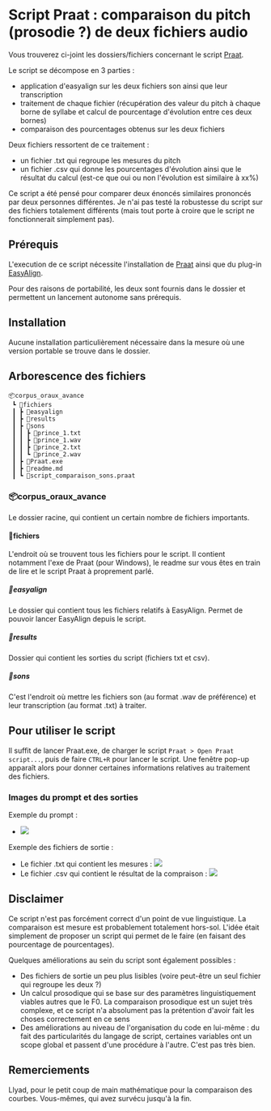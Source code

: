 # Script Praat : comparaison du pitch (prosodie ?) de deux fichiers audio

Vous trouverez ci-joint les dossiers/fichiers concernant le script [Praat](https://www.fon.hum.uva.nl/praat/).

Le script se décompose en 3 parties :
- application d'easyalign sur les deux fichiers son ainsi que leur transcription
- traitement de chaque fichier (récupération des valeur du pitch à chaque borne de syllabe et calcul de pourcentage d'évolution entre ces deux bornes)
- comparaison des pourcentages obtenus sur les deux fichiers

Deux fichiers ressortent de ce traitement :
- un fichier .txt qui regroupe les mesures du pitch
- un fichier .csv qui donne les pourcentages d'évolution ainsi que le résultat du calcul (est-ce que oui ou non l'évolution est similaire à xx%)

Ce script a été pensé pour comparer deux énoncés similaires prononcés par deux personnes différentes. Je n'ai pas testé la robustesse du script sur des fichiers totalement différents (mais tout porte à croire que le script ne fonctionnerait simplement pas).

## Prérequis

L'execution de ce script nécessite l'installation de [Praat](https://www.fon.hum.uva.nl/praat/) ainsi que du plug-in [EasyAlign](http://latlcui.unige.ch/phonetique/easyalign.php).

Pour des raisons de portabilité, les deux sont fournis dans le dossier et permettent un lancement autonome sans prérequis.

## Installation

Aucune installation particulièrement nécessaire dans la mesure où une version portable se trouve dans le dossier.

## Arborescence des fichiers
```
📦corpus_oraux_avance
 ┗ 📂fichiers
 ┃ ┣ 📂easyalign
 ┃ ┣ 📂results
 ┃ ┣ 📂sons
 ┃ ┃ ┣ 📜prince_1.txt
 ┃ ┃ ┣ 📜prince_1.wav
 ┃ ┃ ┣ 📜prince_2.txt
 ┃ ┃ ┗ 📜prince_2.wav
 ┃ ┣ 📜Praat.exe
 ┃ ┣ 📜readme.md
 ┃ ┗ 📜script_comparaison_sons.praat
 ```

### 📦corpus_oraux_avance

Le dossier racine, qui contient un certain nombre de fichiers importants.

#### 📂fichiers
L'endroit où se trouvent tous les fichiers pour le script.
Il contient notamment l'exe de Praat (pour Windows), le readme sur vous êtes en train de lire et le script Praat à proprement parlé.

##### 📂easyalign

Le dossier qui contient tous les fichiers relatifs à EasyAlign. Permet de pouvoir lancer EasyAlign depuis le script.

##### 📂results

Dossier qui contient les sorties du script (fichiers txt et csv).

##### 📂sons

C'est l'endroit où mettre les fichiers son (au format .wav de préférence) et leur transcription (au format .txt) à traiter.

## Pour utiliser le script

Il suffit de lancer Praat.exe, de charger le script ```Praat > Open Praat script...```, puis de faire ```CTRL+R``` pour lancer le script.
Une fenêtre pop-up apparaît alors pour donner certaines informations relatives au traitement des fichiers.

### Images du prompt et des sorties 
Exemple du prompt : 
- ![](https://i.imgur.com/oFtWP6H.png)

Exemple des fichiers de sortie  :
- Le fichier .txt qui contient les mesures : ![](https://i.imgur.com/fOgCh9M.png)
- Le fichier .csv qui contient le résultat de la compraison : ![](https://i.imgur.com/aEMTkst.png)

## Disclaimer

Ce script n'est pas forcément correct d'un point de vue linguistique. La comparaison est mesure est probablement totalement hors-sol. L'idée était simplement de proposer un script qui permet de le faire (en faisant des pourcentage de pourcentages).

Quelques améliorations au sein du script sont également possibles :
- Des fichiers de sortie un peu plus lisibles (voire peut-être un seul fichier qui regroupe les deux ?)
- Un calcul prosodique qui se base sur des paramètres linguistiquement viables autres que le F0. La comparaison prosodique est un sujet très complexe, et ce script n'a absolument pas la prétention d'avoir fait les choses correctement en ce sens
- Des améliorations au niveau de l'organisation du code en lui-même : du fait des particularités du langage de script, certaines variables ont un scope global et passent d'une procédure à l'autre. C'est pas très bien.

## Remerciements
Llyad, pour le petit coup de main mathématique pour la comparaison des courbes.
Vous-mêmes, qui avez survécu jusqu'à la fin.

